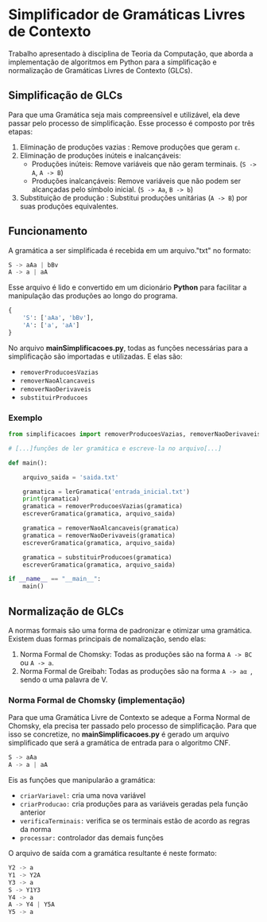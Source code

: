 # Simplificador de Gramáticas Livres de Contexto

Trabalho apresentado à disciplina de Teoria da Computação, que aborda a implementação de algoritmos em Python para a simplificação e normalização de Gramáticas Livres de Contexto (GLCs).

## Simplificação de GLCs

Para que uma Gramática seja mais compreensível e utilizável, ela deve passar pelo processo de simplificação. Esse processo é composto por três etapas:

1. Eliminação de produções vazias : Remove produções que geram `ε`.
2. Eliminação de produções inúteis e inalcançáveis:
    * Produções inúteis: Remove variáveis que não geram terminais.
    (`S -> A`,
    `A -> B`)
    * Produções inalcançáveis: Remove variáveis que não podem ser alcançadas pelo símbolo inicial. 
    (`S -> Aa`, 
    `B -> b`)
3. Substituição de produção : Substitui produções unitárias (`A -> B`) por suas produções equivalentes.

## Funcionamento

A gramática a ser simplificada é recebida em um arquivo."txt" no formato:

```python
S -> aAa | bBv
A -> a | aA
```
Esse arquivo é lido e convertido em um dicionário **Python** para facilitar a manipulação das produções ao longo do programa.

```python
{
    'S': ['aAa', 'bBv'], 
    'A': ['a', 'aA']
}
```

No arquivo **mainSimplificacoes.py**, todas as funções necessárias para a simplificação são importadas e utilizadas. 
E elas são:

* `removerProducoesVazias`
* `removerNaoAlcancaveis`
* `removerNaoDerivaveis`
* `substituirProducoes`

### Exemplo

```python
from simplificacoes import removerProducoesVazias, removerNaoDerivaveis, removerNaoAlcancaveis, substituirProducoes

# [...]funções de ler gramática e escreve-la no arquivo[...]

def main():

    arquivo_saida = 'saida.txt'

    gramatica = lerGramatica('entrada_inicial.txt')
    print(gramatica)
    gramatica = removerProducoesVazias(gramatica)
    escreverGramatica(gramatica, arquivo_saida)

    gramatica = removerNaoAlcancaveis(gramatica)
    gramatica = removerNaoDerivaveis(gramatica)
    escreverGramatica(gramatica, arquivo_saida)

    gramatica = substituirProducoes(gramatica)
    escreverGramatica(gramatica, arquivo_saida)

if __name__ == "__main__":
    main()
```

## Normalização de GLCs

A normas formais são uma forma de padronizar e otimizar uma gramática. Existem duas formas principais de nomalização, sendo elas:

1. Norma Formal de Chomsky: Todas as produções são na forma `A -> BC` ou `A -> a`.
2. Norma Formal de Greibah: Todas as produções são na forma `A -> aα `, sendo α uma palavra de V.

### Norma Formal de Chomsky (implementação)

Para que uma Gramática Livre de Contexto se adeque a Forma Normal de Chomsky, ela precisa ter passado pelo processo de simplificação. Para que isso se concretize, no **mainSimplificacoes.py** é gerado um arquivo simplificado que será a gramática de entrada para o algoritmo CNF.

```python
S -> aAa
A -> a | aA
```
Eis as funções que manipularão a gramática:
* `criarVariavel:` cria uma nova variável 
* `criarProducao:` cria produções para as variáveis geradas pela função anterior
* `verificaTerminais:` verifica se os terminais estão de acordo as regras da norma
* `processar:` controlador das demais funções

O arquivo de saída com a gramática resultante é neste formato:

```python
Y2 -> a
Y1 -> Y2A
Y3 -> a
S -> Y1Y3
Y4 -> a
A -> Y4 | Y5A
Y5 -> a
```